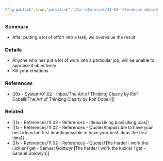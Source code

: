 ```yaml
---
{"dg-publish":true,"permalink":"/1x-references/11-03-references-ideas/effort-justification/","dgHomeLink":true,"dgPassFrontmatter":false,"dgShowBacklinks":true,"dgShowLocalGraph":false,"dgShowInlineTitle":true}
---
```



### Summary
- After putting a lot of effort into a task, we overvalue the result

### Details
- Anyone who has put a lot of work into a particular job, will be unable to appraise it objectively
- Kill your creations

### References
- [[0x - System/01.02 - Inbox/The Art of Thinking Clearly by Rolf Dobelli|The Art of Thinking Clearly by Rolf Dobelli]]

### Related
- [[1x - References/11.03 - References - Ideas/Liking bias|Liking bias]]
- [[1x - References/11.02 - References - Quotes/Impossible to have your best ideas the first time|Impossible to have your best ideas the first time]]
- [[1x - References/11.02 - References - Quotes/The harder i work the luckier i get - Samuel Goldwyn|The harder i work the luckier i get - Samuel Goldwyn]]